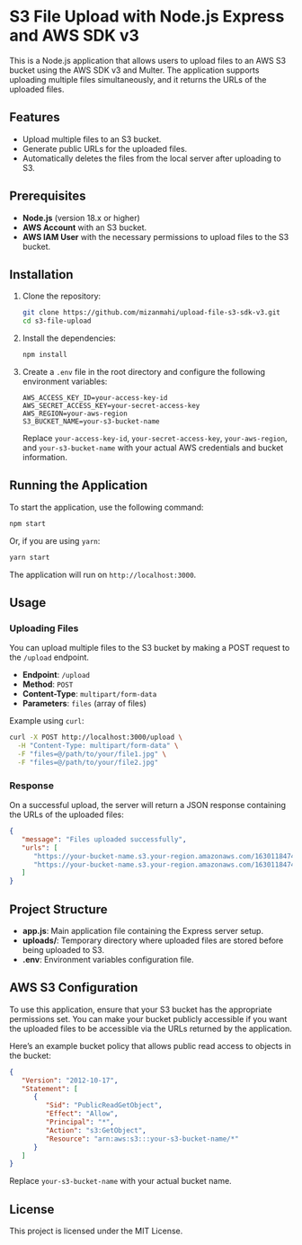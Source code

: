 # S3 File Upload with Node.js Express and AWS SDK v3

This is a Node.js application that allows users to upload files to an AWS S3 bucket using the AWS SDK v3 and Multer. The application supports uploading multiple files simultaneously, and it returns the URLs of the uploaded files.

## Features

-  Upload multiple files to an S3 bucket.
-  Generate public URLs for the uploaded files.
-  Automatically deletes the files from the local server after uploading to S3.

## Prerequisites

-  **Node.js** (version 18.x or higher)
-  **AWS Account** with an S3 bucket.
-  **AWS IAM User** with the necessary permissions to upload files to the S3 bucket.

## Installation

1. Clone the repository:

   ```bash
   git clone https://github.com/mizanmahi/upload-file-s3-sdk-v3.git
   cd s3-file-upload
   ```

2. Install the dependencies:

   ```bash
   npm install
   ```

3. Create a `.env` file in the root directory and configure the following environment variables:

   ```plaintext
   AWS_ACCESS_KEY_ID=your-access-key-id
   AWS_SECRET_ACCESS_KEY=your-secret-access-key
   AWS_REGION=your-aws-region
   S3_BUCKET_NAME=your-s3-bucket-name
   ```

   Replace `your-access-key-id`, `your-secret-access-key`, `your-aws-region`, and `your-s3-bucket-name` with your actual AWS credentials and bucket information.

## Running the Application

To start the application, use the following command:

```bash
npm start
```

Or, if you are using `yarn`:

```bash
yarn start
```

The application will run on `http://localhost:3000`.

## Usage

### Uploading Files

You can upload multiple files to the S3 bucket by making a POST request to the `/upload` endpoint.

-  **Endpoint**: `/upload`
-  **Method**: `POST`
-  **Content-Type**: `multipart/form-data`
-  **Parameters**: `files` (array of files)

Example using `curl`:

```bash
curl -X POST http://localhost:3000/upload \
  -H "Content-Type: multipart/form-data" \
  -F "files=@/path/to/your/file1.jpg" \
  -F "files=@/path/to/your/file2.jpg"
```

### Response

On a successful upload, the server will return a JSON response containing the URLs of the uploaded files:

```json
{
   "message": "Files uploaded successfully",
   "urls": [
      "https://your-bucket-name.s3.your-region.amazonaws.com/1630118474553_file1.jpg",
      "https://your-bucket-name.s3.your-region.amazonaws.com/1630118474560_file2.jpg"
   ]
}
```

## Project Structure

-  **app.js**: Main application file containing the Express server setup.
-  **uploads/**: Temporary directory where uploaded files are stored before being uploaded to S3.
-  **.env**: Environment variables configuration file.

## AWS S3 Configuration

To use this application, ensure that your S3 bucket has the appropriate permissions set. You can make your bucket publicly accessible if you want the uploaded files to be accessible via the URLs returned by the application.

Here’s an example bucket policy that allows public read access to objects in the bucket:

```json
{
   "Version": "2012-10-17",
   "Statement": [
      {
         "Sid": "PublicReadGetObject",
         "Effect": "Allow",
         "Principal": "*",
         "Action": "s3:GetObject",
         "Resource": "arn:aws:s3:::your-s3-bucket-name/*"
      }
   ]
}
```

Replace `your-s3-bucket-name` with your actual bucket name.

## License

This project is licensed under the MIT License.
